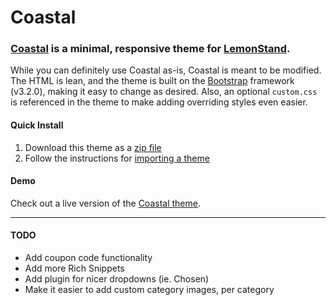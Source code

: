 Coastal
=============

### [Coastal](https://coastal.lemonstand.com/) is a minimal, responsive theme for [LemonStand](https://lemonstand.com/).

While you can definitely use Coastal as-is, Coastal is meant to be modified. The HTML is lean, and the theme is built on the [Bootstrap](http://getbootstrap.com/) framework (v3.2.0), making it easy to change as desired. Also, an optional `custom.css` is referenced in the theme to make adding overriding styles even easier.


#### Quick Install

1. Download this theme as a [zip file](https://github.com/hotmeteor/coastal-theme/archive/master.zip)
2. Follow the instructions for [importing a theme](http://docs.lemonstand.com/article/69-how-to-import-a-theme)

#### Demo

Check out a live version of the [Coastal theme](https://coastal.lemonstand.com/).

***

#### TODO
- Add coupon code functionality
- Add more Rich Snippets
- Add plugin for nicer dropdowns (ie. Chosen)
- Make it easier to add custom category images, per category
